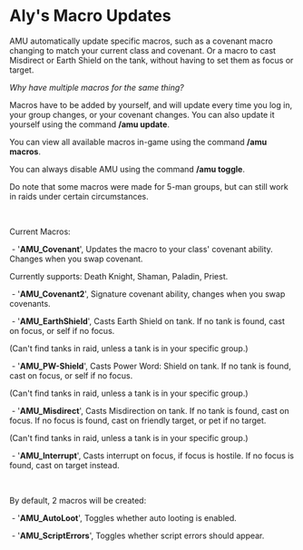 # Aly's Macro Updates
AMU automatically update specific macros, such as a covenant macro changing to match your current class and covenant. Or a macro to cast Misdirect or Earth Shield on the tank, without having to set them as focus or target.

*Why have multiple macros for the same thing?*

Macros have to be added by yourself, and will update every time you log in, your group changes, or your covenant changes.
You can also update it yourself using the command **/amu update**.

You can view all available macros in-game using the command **/amu macros**.

You can always disable AMU using the command **/amu toggle**.

Do note that some macros were made for 5-man groups, but can still work in raids under certain circumstances.

 

Current Macros:

 - '**AMU_Covenant**', Updates the macro to your class' covenant ability. Changes when you swap covenant.

Currently supports: Death Knight, Shaman, Paladin, Priest.

 - '**AMU_Covenant2**', Signature covenant ability, changes when you swap covenants.

 - '**AMU_EarthShield**', Casts Earth Shield on tank. If no tank is found, cast on focus, or self if no focus.

(Can't find tanks in raid, unless a tank is in your specific group.)

 - '**AMU_PW-Shield**', Casts Power Word: Shield on tank. If no tank is found, cast on focus, or self if no focus.

(Can't find tanks in raid, unless a tank is in your specific group.)

 - '**AMU_Misdirect**', Casts Misdirection on tank. If no tank is found, cast on focus. If no focus is found, cast on friendly target, or pet if no target.

(Can't find tanks in raid, unless a tank is in your specific group.)

 - '**AMU_Interrupt**', Casts interrupt on focus, if focus is hostile. If no focus is found, cast on target instead.

 

By default, 2 macros will be created:

 - '**AMU_AutoLoot**', Toggles whether auto looting is enabled.

 - '**AMU_ScriptErrors**', Toggles whether script errors should appear.
